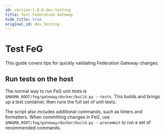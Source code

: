 ```yaml
---
id: version-1.8.0-dev_testing
title: Test Federation Gateway
hide_title: true
original_id: dev_testing
---
```


# Test FeG

This guide covers tips for quickly validating Federation Gateway changes.

## Run tests on the host

The normal way to run FeG unit tests is `$MAGMA_ROOT/feg/gateway/docker/build.py --tests`. This
builds and brings up a test container, then runs the full set of unit
tests.

The script also includes additional commands, such as linters and formatters.
When committing changes in FeG, use `$MAGMA_ROOT/feg/gateway/docker/build.py --precommit` to run a set of recommended commands.
